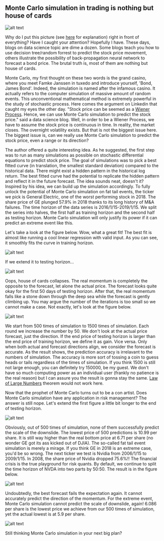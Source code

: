 ## Monte Carlo simulation in trading is nothing but house of cards

![alt text](https://raw.githubusercontent.com/tattooday/quant-trading/master/Monte%20Carlo%20project/preview/xkcd_curve_fitting.png)

Why do I put this picture (see <a href=https://www.explainxkcd.com/wiki/index.php/2048:_Curve-Fitting>here</a> for explanation) right in front of everything? Have I caught your attention? Hopefully I have. These days, blogs on data science topic are dime a dozen. Some blogs teach you how to use decision tree/random forrest to predict the stock price movement, others illustrate the possibility of back-propagation neural network to forecast a bond price. The brutal truth is, most of them are nothing but house of cards.

Monte Carlo, my first thought on these two words is the grand casino, where you meet Famke Janssen in tuxedo and introduce yourself, 'Bond, James Bond'. Indeed, the simulation is named after the infamous casino. It actually refers to the computer simulation of massive amount of random events. This unconventional mathematical method is extremely powerful in the study of stochastic process. Here comes the argument on Linkedin that caught my eyes the other day. "Stock price can be seemed as a <a href=https://en.wikipedia.org/wiki/Wiener_process>Wiener Process</a>. Hence, we can use Monte Carlo simulation to predict the stock price." said a data science blog. Well, in order to be a Wiener Process, we have to assume the stock price is continuous in time. In reality, the market closes. The overnight volatility exists. But that is not the biggest issue here. The biggest issue is, can we really use Monte Carlo simulation to predict the stock price, even a range or its direction?

The author offered a quite interesting idea. As he suggested, the first step was to run as many simulations as possible on stochastic differential equations to predict stock price. The goal of simulations was to pick a best fitted curve (in translation, the smallest standard deviation) compared to the historical data. There might exist a hidden pattern in the historical log return. The best fitted curve had the potential to replicate the hidden pattern and reflect it in the future forecast. The idea sounds neat, doesn't it? Inspired by his idea, we can build up the simulation accordingly. To fully unlock the potential of Monte Carlo simulation on fat tail events, the ticker we pick is General Electric, one of the worst performing stock in 2018. The share price of GE plunged 57.9% in 2018 thanks to its long history of M&A failures. The time horizon of the data series is 2016/1/15-2019/1/15. We split the series into halves, the first half as training horizon and the second half as testing horizon. Monte Carlo simulation will only justify its power if it can predict an extreme event like this.

Let's take a look at the figure below. Wow, what a great fit! The best fit is almost like running a cool linear regression with valid input. As you can see, it smoothly fits the curve in training horizon.

![alt text](https://raw.githubusercontent.com/tattooday/quant-trading/master/Monte%20Carlo%20project/preview/ge%20simulation.png)

If we extend it to testing horizon...

![alt text](https://raw.githubusercontent.com/tattooday/quant-trading/master/Monte%20Carlo%20project/preview/ge%20versus.png)

Oops, house of cards collapses. The real momentum is completely the opposite to the forecast, let alone the actual price. The forecast looks quite okay for the first 50 days of testing horizon. After that, the real momentum falls like a stone down through the deep sea while the forecast is gently climbing up. You may argue the number of the iterations is too small so we cannot make a case. Not exactly, let's look at the figure below.

![alt text](https://raw.githubusercontent.com/tattooday/quant-trading/master/Monte%20Carlo%20project/preview/ge%20accuracy.png)

We start from 500 times of simulation to 1500 times of simulation. Each round we increase the number by 50. We don't look at the actual price forecast, just the direction. If the end price of testing horizon is larger than the end price of training horizon, we define it as gain. Vice versa. Only when both actual and forecast directions align, we consider the forecast is accurate. As the result shows, the prediction accuracy is irrelavant to the numbers of simulation. The accuracy is more sort of tossing a coin to guess heads or tails regardless of the times of simulation. If you think 1500 is still not large enough, you can definitely try 150000, be my guest. We don't have so much computing power as an individual user (frankly no patience is the real reason) but I can assure you the result is gonna stay the same. <a href=https://en.wikipedia.org/wiki/Law_of_large_numbers>Law of Large Numbers</a> theorem would not work here.

Now that the prophet of Monte Carlo turns out to be a con artist. Does Monte Carlo simulation have any application in risk management? The answer is still nope. Let's extend the first figure a little bit longer to the end of testing horizon.

![alt text](https://raw.githubusercontent.com/tattooday/quant-trading/master/Monte%20Carlo%20project/preview/ge%20simulation2.png)

Obviously, out of 500 times of simulation, none of them successfully predict the scale of the downslide. The lowest price of 500 predictions is 10.99 per share. It is still way higher than the real bottom price at 6.71 per share (no wonder GE got its ass kicked out of DJIA). The so-called fat tail event simulation is merely a mirage. If you think GE in 2018 is an extreme case, you'd be so wrong. The next ticker we test is Nvidia from 2006/1/15 to 2009/1/15. In 2008, the share price of Nvidia dropped 75.6%!! The financial crisis is the true playground for risk quants. By default, we continue to split the time horizon of NVDA into two parts by 50:50. The result is in the figure below.

![alt text](https://raw.githubusercontent.com/tattooday/quant-trading/master/Monte%20Carlo%20project/preview/nvda%20versus.png)

Undoubtedly, the best forecast fails the expectation again. It cannot accurately predict the direction of the momentum. For the extreme event, Monte Carlo simulation cannot predict the scale of downslide, again! 6.086 per share is the lowest price we achieve from our 500 times of simulation, yet the actual lowest is at 5.9 per share.

![alt text](https://raw.githubusercontent.com/tattooday/quant-trading/master/Monte%20Carlo%20project/preview/nvda%20simulation.png)

Still thinking Monte Carlo simulation in your next big plan?

